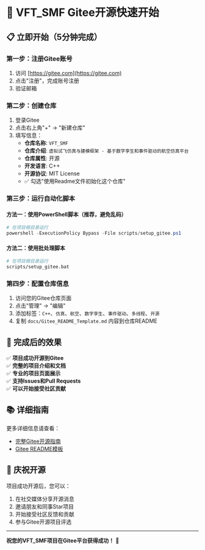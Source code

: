 # 🚀 VFT_SMF Gitee开源快速开始

## 📋 立即开始（5分钟完成）

### 第一步：注册Gitee账号
1. 访问 [https://gitee.com](https://gitee.com)
2. 点击"注册"，完成账号注册
3. 验证邮箱

### 第二步：创建仓库
1. 登录Gitee
2. 点击右上角"+" → "新建仓库"
3. 填写信息：
   - **仓库名称**: `VFT_SMF`
   - **仓库介绍**: `虚拟试飞仿真与建模框架 - 基于数字孪生和事件驱动的航空仿真平台`
   - **仓库属性**: 开源
   - **开发语言**: C++
   - **开源协议**: MIT License
   - ✅ 勾选"使用Readme文件初始化这个仓库"

### 第三步：运行自动化脚本

#### 方法一：使用PowerShell脚本（推荐，避免乱码）
```powershell
# 在项目根目录运行
powershell -ExecutionPolicy Bypass -File scripts/setup_gitee.ps1
```

#### 方法二：使用批处理脚本
```bash
# 在项目根目录运行
scripts/setup_gitee.bat
```

### 第四步：配置仓库信息
1. 访问您的Gitee仓库页面
2. 点击"管理" → "编辑"
3. 添加标签：`C++`、`仿真`、`航空`、`数字孪生`、`事件驱动`、`多线程`、`开源`
4. 复制 `docs/Gitee_README_Template.md` 内容到仓库README

## 🎯 完成后的效果

✅ **项目成功开源到Gitee**  
✅ **完整的项目介绍和文档**  
✅ **专业的项目页面展示**  
✅ **支持Issues和Pull Requests**  
✅ **可以开始接受社区贡献**

## 📚 详细指南

更多详细信息请查看：
- [完整Gitee开源指南](docs/Gitee开源指南.md)
- [Gitee README模板](docs/Gitee_README_Template.md)

## 🎉 庆祝开源

项目成功开源后，您可以：
1. 在社交媒体分享开源消息
2. 邀请朋友和同事Star项目
3. 开始接受社区反馈和贡献
4. 参与Gitee开源项目评选

---

**祝您的VFT_SMF项目在Gitee平台获得成功！** 🚀
